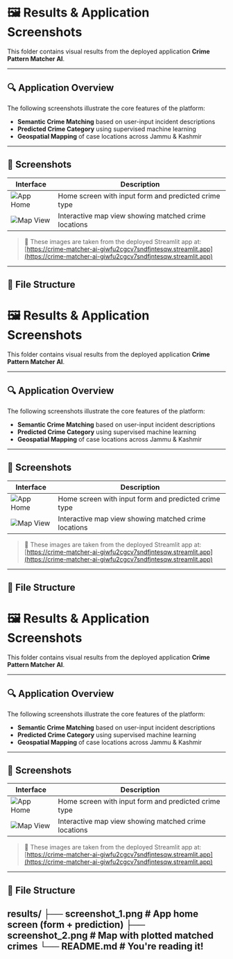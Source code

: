 # 🖼️ Results & Application Screenshots

This folder contains visual results from the deployed application **Crime Pattern Matcher AI**.

---

## 🔍 Application Overview

The following screenshots illustrate the core features of the platform:

- **Semantic Crime Matching** based on user-input incident descriptions
- **Predicted Crime Category** using supervised machine learning
- **Geospatial Mapping** of case locations across Jammu & Kashmir

---

## 📸 Screenshots

| Interface | Description |
|-----------|-------------|
| ![App Home](./screenshot_1.png) | Home screen with input form and predicted crime type |
| ![Map View](./screenshot_2.png) | Interactive map view showing matched crime locations |

> 📌 These images are taken from the deployed Streamlit app at:  
[https://crime-matcher-ai-giwfu2cgcv7sndfjntesqw.streamlit.app](https://crime-matcher-ai-giwfu2cgcv7sndfjntesqw.streamlit.app)

---

## 📂 File Structure
# 🖼️ Results & Application Screenshots

This folder contains visual results from the deployed application **Crime Pattern Matcher AI**.

---

## 🔍 Application Overview

The following screenshots illustrate the core features of the platform:

- **Semantic Crime Matching** based on user-input incident descriptions
- **Predicted Crime Category** using supervised machine learning
- **Geospatial Mapping** of case locations across Jammu & Kashmir

---

## 📸 Screenshots

| Interface | Description |
|-----------|-------------|
| ![App Home](./screenshot_1.png) | Home screen with input form and predicted crime type |
| ![Map View](./screenshot_2.png) | Interactive map view showing matched crime locations |

> 📌 These images are taken from the deployed Streamlit app at:  
[https://crime-matcher-ai-giwfu2cgcv7sndfjntesqw.streamlit.app](https://crime-matcher-ai-giwfu2cgcv7sndfjntesqw.streamlit.app)

---

## 📂 File Structure
# 🖼️ Results & Application Screenshots

This folder contains visual results from the deployed application **Crime Pattern Matcher AI**.

---

## 🔍 Application Overview

The following screenshots illustrate the core features of the platform:

- **Semantic Crime Matching** based on user-input incident descriptions
- **Predicted Crime Category** using supervised machine learning
- **Geospatial Mapping** of case locations across Jammu & Kashmir

---

## 📸 Screenshots

| Interface | Description |
|-----------|-------------|
| ![App Home](./screenshot_1.png) | Home screen with input form and predicted crime type |
| ![Map View](./screenshot_2.png) | Interactive map view showing matched crime locations |

> 📌 These images are taken from the deployed Streamlit app at:  
[https://crime-matcher-ai-giwfu2cgcv7sndfjntesqw.streamlit.app](https://crime-matcher-ai-giwfu2cgcv7sndfjntesqw.streamlit.app)

---
## 📂 File Structure
results/
├── screenshot_1.png # App home screen (form + prediction)
├── screenshot_2.png # Map with plotted matched crimes
└── README.md # You're reading it!
---
